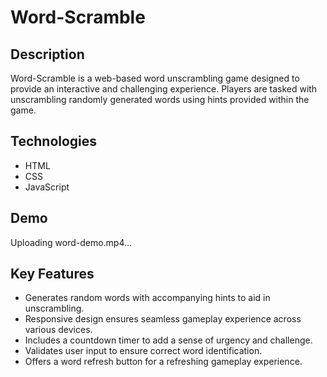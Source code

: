 # Word-Scramble

## Description
Word-Scramble is a web-based word unscrambling game designed to provide an interactive and challenging experience. Players are tasked with unscrambling randomly generated words using hints provided within the game.

## Technologies
- HTML
- CSS
- JavaScript

## Demo
Uploading word-demo.mp4…

## Key Features
- Generates random words with accompanying hints to aid in unscrambling.
- Responsive design ensures seamless gameplay experience across various devices.
- Includes a countdown timer to add a sense of urgency and challenge.
- Validates user input to ensure correct word identification.
- Offers a word refresh button for a refreshing gameplay experience.

